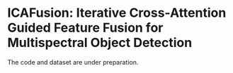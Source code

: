 # ICAFusion: Iterative Cross-Attention Guided Feature Fusion for Multispectral Object Detection

The code and dataset are under preparation.
